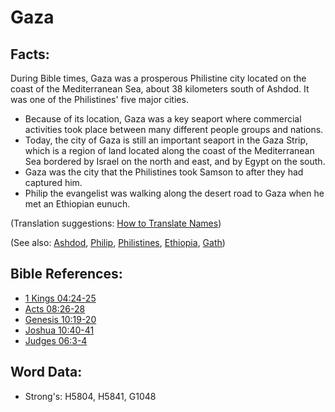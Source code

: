 # Gaza #

## Facts: ##

During Bible times, Gaza was a prosperous Philistine city located on the coast of the Mediterranean Sea, about 38 kilometers south of Ashdod. It was one of the Philistines' five major cities.

* Because of its location, Gaza was a key seaport where commercial activities took place between many different people groups and nations.
* Today, the city of Gaza is still an important seaport in the Gaza Strip, which is a region of land located along the coast of the Mediterranean Sea bordered by Israel on the north and east, and by Egypt on the south.
* Gaza was the city that the Philistines took Samson to after they had captured him.
* Philip the evangelist was walking along the desert road to Gaza when he met an Ethiopian eunuch.

(Translation suggestions: [How to Translate Names](rc://en/ta/man/translate/translate-names))

(See also: [Ashdod](../names/ashdod.md), [Philip](../names/philip.md), [Philistines](../names/philistines.md), [Ethiopia](../names/ethiopia.md), [Gath](../names/gath.md))

## Bible References: ##

* [1 Kings 04:24-25](rc://en/tn/help/1ki/04/24)
* [Acts 08:26-28](rc://en/tn/help/act/08/26)
* [Genesis 10:19-20](rc://en/tn/help/gen/10/19)
* [Joshua 10:40-41](rc://en/tn/help/jos/10/40)
* [Judges 06:3-4](rc://en/tn/help/jdg/06/03)

## Word Data: ##

* Strong's: H5804, H5841, G1048

